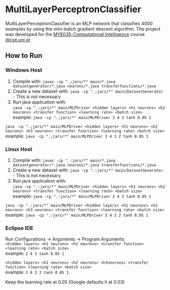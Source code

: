 # MultiLayerPerceptronClassifier 
 MultiLayerPerceptronClassifier is an MLP network that classifies 4000 examples by using the mini-batch gradient descent algorithm.
 The project was developed for the [MYE035-Computational Intelligence](https://www.cse.uoi.gr/course/computational-intelligence/?lang=en) course [@cse.uoi.gr](https://www.cs.uoi.gr/)
 
  ## How to Run
  ### Windows Host
  1. Compile with: `javac -cp ".;jars/*" main/*.java datasetgenerator/*.java neurons/*.java transferfunctions/*.java`
  2. Create a new dataset with: `java -cp ".;jars/*" main/DatasetGenerator` - This is not necessary
  3. Run java application with:  
  `java -cp ".;jars/*" main/MLPDriver <hidden layers> <h1 neurons> <h2 neurons> <transfer function> <learning rate> <batch size>`  
  example: `java -cp ".;jars/*" main/MLPDriver 2 4 3 tanh 0.05 1`  
  
  `java -cp ".;jars/*" main/MLPDriver <hidden layers> <h1 neurons> <h2 neurons> <h3 neurons> <transfer function> <learning rate> <batch size>`  
  example: `java -cp ".;jars/*" main/MLPDriver 3 4 3 2 tanh 0.05 1`

  ### Linux Host
  1. Compile with: `javac -cp ".:jars/*" main/*.java datasetgenerator/*.java neurons/*.java transferfunctions/*.java`
  2. Create a new dataset with: `java -cp ".:jars/*" main/DatasetGenerator` - This is not necessary
  3. Run java application with:  
  `java -cp ".:jars/*" main/MLPDriver <hidden layers> <h1 neurons> <h2 neurons> <transfer function> <learning rate> <batch size>`  
  example: `java -cp ".:jars/*" main/MLPDriver 2 4 3 tanh 0.05 1`  
  
  `java -cp ".:jars/*" main/MLPDriver <hidden layers> <h1 neurons> <h2 neurons> <h3 neurons> <transfer function> <learning rate> <batch size>`  
  example: `java -cp ".:jars/*" main/MLPDriver 3 4 3 2 tanh 0.05 1`
  
  ### Eclipse IDE
  Run Configurations -> Arguments -> Program Arguments:  
  `<hidden layers> <h1 neurons> <h2 neurons> <transfer function> <learning rate> <batch size>`  
  example: `2 4 3 tanh 0.05 1`
  
  `<hidden layers> <h1 neurons> <h2 neurons> <h3neurons> <transfer function> <learning rate> <batch size>`  
  example: `3 4 3 2 tanh 0.05 1`

  Keep the learning rate at 0.05 (Google defaults it at 0.03)